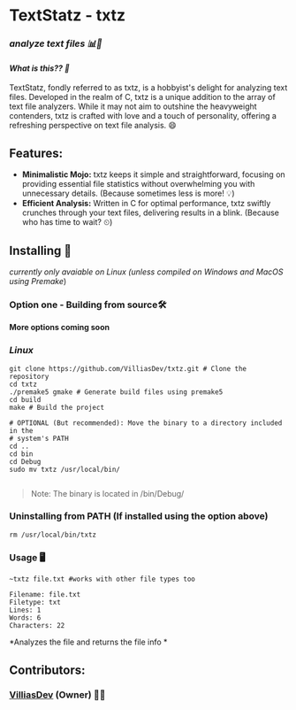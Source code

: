 # TextStatz - txtz
### *analyze text files 📊📝*



#### *What is this?? 🤔*
<p>TextStatz, fondly referred to as txtz, is a hobbyist's delight for analyzing text files. Developed in the realm of C, txtz is a unique addition to the array of text file analyzers. While it may not aim to outshine the heavyweight contenders, txtz is crafted with love and a touch of personality, offering a refreshing perspective on text file analysis. 😄</p>

## Features:
- **Minimalistic Mojo:** txtz keeps it simple and straightforward, focusing on providing essential file statistics without overwhelming you with unnecessary details. (Because sometimes less is more! 💡)
- **Efficient Analysis:** Written in C for optimal performance, txtz swiftly crunches through your text files, delivering results in a blink. (Because who has time to wait? ⏲)

## Installing 🚀
*currently only avaiable on Linux (unless compiled on Windows and MacOS using Premake*)
### Option one - Building from source🛠️  
**More options coming soon**

### *Linux*
```
git clone https://github.com/VilliasDev/txtz.git # Clone the repository
cd txtz
./premake5 gmake # Generate build files using premake5
cd build
make # Build the project

# OPTIONAL (But recommended): Move the binary to a directory included in the 
# system's PATH
cd ..
cd bin
cd Debug
sudo mv txtz /usr/local/bin/


```
> Note: The binary is located in /bin/Debug/

### Uninstalling from PATH (If installed using the option above)
```
rm /usr/local/bin/txtz
```




### Usage 🖥️

```
~txtz file.txt #works with other file types too

Filename: file.txt
Filetype: txt
Lines: 1
Words: 6
Characters: 22

```
*Analyzes the file and returns the file info *

## Contributors:

### [VilliasDev](https://github.com/VilliasDev) (Owner) 👩‍💻






